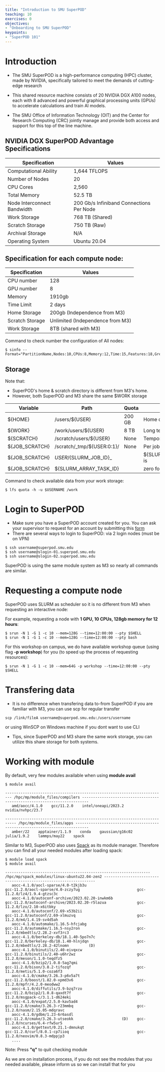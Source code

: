 ```yaml
---
title: "Introduction to SMU SuperPOD"
teaching: 10
exercises: 0
objectives:
- "Onboarding to SMU SuperPOD"
keypoints:
- "SuperPOD 101"
---
```


# Introduction

- The SMU SuperPOD is a high-performance computing (HPC) cluster, made by NVIDIA, specifically tailored to meet the demands of cutting-edge research

- This shared resource machine consists of 20 NVIDIA DGX A100 nodes, each with 8 advanced and powerful graphical processing units (GPUs) to accelerate calculations and train AI models.

- The SMU Office of Information Technology (OIT) and the Center for Research Computing (CRC) jointly manage and provide both access and support for this top of the line machine.


## NVIDIA DGX SuperPOD Advantage Specifications

| Specification               | Values                                        |
|-----------------------------|-----------------------------------------------|
| Computational Ability       | 1,644 TFLOPS                                  |
| Number of Nodes             | 20                                            |
| CPU Cores                   | 2,560                                         |
| Total Memory                | 52.5 TB                                       |
| Node Interconnect Bandwidth | 200 Gb/s Infiniband Connections Per Node |
| Work Storage                | 768 TB (Shared)                               |
| Scratch Storage             | 750 TB (Raw)                                  |
| Archival Storage            | N/A                                           |
| Operating System            | Ubuntu 20.04                                  |

## Specification for each compute node:

| Specification               | Values                                        |
|-----------------------------|-----------------------------------------------|
| CPU number                  | 128                                           |
| GPU number                  | 8                                             |
| Memory                      | 1910gb                                        |
| Time Limit                  | 2 days                                        |
| Home Storage                | 200gb (Independence from M3)                  |
| Scratch Storage             | Unlimited (Independence from M3)              |
| Work Storage                | 8TB (shared with M3)                          |

Command to check number the configuration of All nodes:

```
$ sinfo --Format="PartitionName,Nodes:10,CPUs:8,Memory:12,Time:15,Features:18,Gres:14"
```

## Storage 

Note that: 
- SuperPOD's home & scratch directory is different from M3's home.
- However, both SuperPOD and M3 share the same $WORK storage

Variable       | Path                       | Quota  | Usage                      |
-------------- | -------------------------- | ------ | -------------------------  |
${HOME}        | /users/${USER}             | 200 GB | Home directory, backed up  |
${WORK}        | /work/users/${USER}        | 8 TB   | Long term storage          |
${SCRATCH}     | /scratch/users/${USER}     | None   | Temporary scratch space    |
${JOB_SCRATCH} | /scratch/_tmp/${USER:0:1}/  | None   | Per job scratch space,    |
${JOB_SCRATCH} | ${USER}/${SLURM_JOB_ID}_   |        | ${SLURM_ARRAY_TASK_ID} is   |
${JOB_SCRATCH} | ${SLURM_ARRAY_TASK_ID}     |        | zero for standard jobs     |

Command to check available data from your work storage:

```
$ lfs quota -h -u $USERNAME /work
```

# Login to SuperPOD

- Make sure you have a SuperPOD account created for you. You can ask your supervisor to request for an account by submitting this [form](https://smu.az1.qualtrics.com/jfe/form/SV_6WIK4HsRuE4N6JL)
- There are several ways to login to SuperPOD: via 2 login nodes (must be on VPN)

```
$ ssh username@superpod.smu.edu
$ ssh username@slogin-01.superpod.smu.edu
$ ssh username@slogin-02.superpod.smu.edu
```
SuperPOD is using the same module system as M3 so nearly all commands are similar.

# Requesting a compute node

SuperPOD uses SLURM as scheduler so it is no different from M3 when requesting an interactive node:

For example, requesting a node with **1 GPU, 10 CPUs, 128gb memory for 12 hours**:

```
$ srun -N 1 -G 1 -c 10 --mem=128G --time=12:00:00 --pty $SHELL
$ srun -N 1 -G 1 -c 10 --mem=128G --time=12:00:00 --pty bash
```

For this workshop on campus, we do have available workshop queue (using flag **-p workshop**) for you (to speed up the process of requesting resources):

```
$ srun -N 1 -G 1 -c 10 --mem=64G -p workshop --time=12:00:00 --pty $SHELL
```

# Transfering data

- It is no difference when transfering data to-from SuperPOD if you are familiar with M3, you can use scp for regular transfer

```
scp /link/fileA username@superpod.smu.edu:/users/username
```

or using WinSCP on Windows machine if you dont want to use CLI

- Tips, since SuperPOD and M3 share the same work storage, you can utilize this share storage for both systems.

# Working with module
By default, very few modules available when using **module avail**

```
$ module avail

------------------------------------------------------------------------- /hpc/mp/module_files/compilers -------------------------------------------------------------------------
   amd/aocc/4.1.0    gcc/11.2.0    intel/oneapi/2023.2    nvidia/nvhpc/23.7

--------------------------------------------------------------------------- /hpc/mp/module_files/apps ----------------------------------------------------------------------------
   amber/22    apptainer/1.1.9    conda    gaussian/g16c02    julia/1.9.2    lammps/may22    spack

```

Similar to M3, SuperPOD also uses [Spack](https://spack.io/) as its module manager. Therefore you can find all your needed modules after loading spack:

```
$ module load spack
$ module avail

------------------------------------------------------------------ /hpc/mp/spack_modules/linux-ubuntu22.04-zen2 ------------------------------------------------------------------
   aocc-4.1.0/aocl-sparse/4.0-t2kjb3u                               gcc-11.2.0/aocl-sparse/4.0-zczy7ug                          gcc-11.2.0/lz4/1.9.4-gtzsc3c
   aocc-4.1.0/autoconf-archive/2023.02.20-inwkm6b                   gcc-11.2.0/autoconf-archive/2023.02.20-r5lazua              gcc-11.2.0/lzo/2.10-x6itbky
   aocc-4.1.0/autoconf/2.69-x53b2ii                                 gcc-11.2.0/autoconf/2.69-xlmuzvq                            gcc-11.2.0/m4/1.4.19-sv4d5ah
   aocc-4.1.0/automake/1.16.5-hfcjabg                               gcc-11.2.0/automake/1.16.5-nsy2ron                          gcc-11.2.0/mbedtls/2.28.2-xvf3rc3
   aocc-4.1.0/berkeley-db/18.1.40-5po7n7c                           gcc-11.2.0/berkeley-db/18.1.40-hlnjdqn                      gcc-11.2.0/mbedtls/2.28.2-42lnomn         (D)     
   aocc-4.1.0/binutils/2.40-eivqxcw                                 gcc-11.2.0/binutils/2.40-u6hr2wz                            gcc-11.2.0/meson/1.1.0-teqdfz5
   aocc-4.1.0/bzip2/1.0.8-5ag7qmi                                   gcc-11.2.0/bison/3.8.2-tifozqf                              gcc-11.2.0/metis/5.1.0-coza6f3
   aocc-4.1.0/cmake/3.26.3-p6v5a7t                                  gcc-11.2.0/boost/1.82.0-xpmd3v6                             gcc-11.2.0/mpfr/4.2.0-meodww2
   aocc-4.1.0/diffutils/3.9-bzq7rzo                                 gcc-11.2.0/bzip2/1.0.8-qaxdt7f                              gcc-11.2.0/msgpack-c/3.1.1-d624eki
   aocc-4.1.0/expat/2.5.0-kav5ad4                                   gcc-11.2.0/cmake/3.26.3-r23mmbq                             gcc-11.2.0/nasm/2.15.05-mdqravc
   aocc-4.1.0/gdbm/1.23-6r6asdl                                     gcc-11.2.0/cmake/3.26.3-utseokk                      (D)    gcc-11.2.0/ncurses/6.4-rfw5ur5
   aocc-4.1.0/gettext/0.21.1-dmnukqt                                gcc-11.2.0/curl/8.0.1-cp7iioq                               gcc-11.2.0/neovim/0.8.3-mdppjp3
   ....
```

Note: Press **"q"** to quit checking module

As we are on installation process, if you do not see the modules that you needed available, please inform us so we can install that for you

